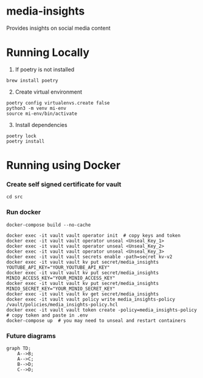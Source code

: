 # media-insights
Provides insights on social media content

# Running Locally

1. If poetry is not installed
```
brew install poetry
```
2. Create virtual environment
```
poetry config virtualenvs.create false
python3 -m venv mi-env
source mi-env/bin/activate
```
3. Install dependencies
```
poetry lock
poetry install
```

# Running using Docker

### Create self signed certificate for vault
```
cd src
```

### Run docker
```
docker-compose build --no-cache

docker exec -it vault vault operator init  # copy keys and token
docker exec -it vault vault operator unseal <Unseal_Key_1>
docker exec -it vault vault operator unseal <Unseal_Key_2>
docker exec -it vault vault operator unseal <Unseal_Key_3>
docker exec -it vault vault secrets enable -path=secret kv-v2
docker exec -it vault vault kv put secret/media_insights YOUTUBE_API_KEY="YOUR_YOUTUBE_API_KEY"
docker exec -it vault vault kv put secret/media_insights MINIO_ACCESS_KEY="YOUR_MINIO_ACCESS_KEY"
docker exec -it vault vault kv put secret/media_insights MINIO_SECRET_KEY="YOUR_MINIO_SECRET_KEY"
docker exec -it vault vault kv get secret/media_insights
docker exec -it vault vault policy write media_insights-policy /vault/policies/media_insights-policy.hcl
docker exec -it vault vault token create -policy=media_insights-policy  # copy token and paste in .env
docker-compose up  # you may need to unseal and restart containers
```



### Future diagrams
```mermaid
graph TD;
    A-->B;
    A-->C;
    B-->D;
    C-->D;
```
